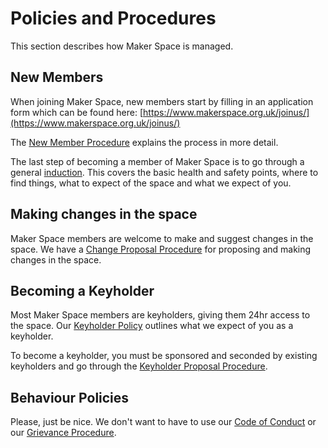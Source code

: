 # Policies and Procedures

This section describes how Maker Space is managed.

## New Members

When joining Maker Space, new members start by filling in an application form which can be found here: [https://www.makerspace.org.uk/joinus/](https://www.makerspace.org.uk/joinus/)

The [New Member Procedure](./new_member_procedure/) explains the process in more detail.

The last step of becoming a member of Maker Space is to go through a general [induction](./induction/).
This covers the basic health and safety points, where to find things, what to expect of the space and what we expect of you.

## Making changes in the space

Maker Space members are welcome to make and suggest changes in the space. 
We have a [Change Proposal Procedure](./proposals/) for proposing and making changes in the space.

## Becoming a Keyholder

Most Maker Space members are keyholders, giving them 24hr access to the space.
Our [Keyholder Policy](./keyholder_policy/) outlines what we expect of you as a keyholder.

To become a keyholder, you must be sponsored and seconded by existing keyholders and go through the [Keyholder Proposal Procedure](./keyholder_proposal/).

## Behaviour Policies

Please, just be nice.  We don't want to have to use our [Code of Conduct](./code_of_conduct/) or our [Grievance Procedure](./grievance_procedure/).